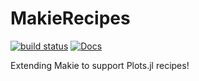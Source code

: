 # MakieRecipes

[![build status](https://github.com/JuliaPlots/MakieRecipes.jl/workflows/CI/badge.svg)](https://github.com/JuliaPlots/MakieRecipes.jl/actions)
[![Docs][docs-img]][docs-url]

[docs-img]: https://img.shields.io/badge/docs-dev-blue.svg
[docs-url]: http://juliaplots.org/MakieRecipes.jl/dev/

Extending Makie to support Plots.jl recipes!
